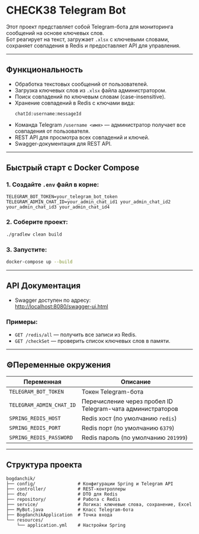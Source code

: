 # CHECK38 Telegram Bot

Этот проект представляет собой Telegram-бота для мониторинга сообщений на основе ключевых слов.  
Бот реагирует на текст, загружает `.xlsx` с ключевыми словами, сохраняет совпадения в Redis и предоставляет API для управления.

---

## Функциональность

- Обработка текстовых сообщений от пользователей.
- Загрузка ключевых слов из `.xlsx` файла администратором.
- Поиск совпадений по ключевым словам (case-insensitive).
- Хранение совпадений в Redis с ключами вида:
  ```
  chatId:username:messageId
  ```
- Команда Telegram `/username <имя>` — администратор получает все совпадения от пользователя.
- REST API для просмотра всех совпадений и ключей.
- Swagger-документация для REST API.

---

## Быстрый старт с Docker Compose

### 1. Создайте `.env` файл в корне:

```env
TELEGRAM_BOT_TOKEN=your_telegram_bot_token
TELEGRAM_ADMIN_CHAT_ID=your_admin_chat_id1 your_admin_chat_id2 your_admin_chat_id3 your_admin_chat_id4
```

### 2. Соберите проект:

```bash
./gradlew clean build
```

### 3. Запустите:

```bash
docker-compose up --build
```

---

## API Документация

- Swagger доступен по адресу:  
  [http://localhost:8080/swagger-ui.html](http://localhost:8080/swagger-ui.html)

### Примеры:

- `GET /redis/all` — получить все записи из Redis.
- `GET /checkSet` — проверить список ключевых слов в памяти.

---

## ⚙Переменные окружения

| Переменная               | Описание                                                   |
|--------------------------|------------------------------------------------------------|
| `TELEGRAM_BOT_TOKEN`     | Токен Telegram-бота                                        |
| `TELEGRAM_ADMIN_CHAT_ID`| Перечисление через пробел ID Telegram-чата администраторов |
| `SPRING_REDIS_HOST`      | Redis хост (по умолчанию `redis`)                          |
| `SPRING_REDIS_PORT`      | Redis порт (по умолчанию `6379`)                           |
| `SPRING_REDIS_PASSWORD`  | Redis пароль (по умолчанию `201999`)                       |

---

## Структура проекта

```
bogdanchik/
├── config/                # Конфигурации Spring и Telegram API
├── controller/            # REST-контроллеры
├── dto/                   # DTO для Redis
├── repository/            # Работа с Redis
├── service/               # Логика: ключевые слова, сохранение, Excel
├── MyBot.java             # Класс Telegram-бота
├── BogdanchikApplication  # Точка входа
└── resources/
    └── application.yml    # Настройки Spring
```